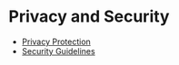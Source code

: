 # Privacy and Security

- [Privacy Protection](oem_security_privacy.md)
- [Security Guidelines](safety-safeguide-security.md)

